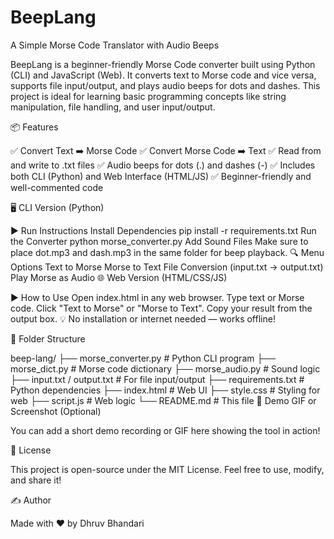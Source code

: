 # BeepLang


A Simple Morse Code Translator with Audio Beeps

BeepLang is a beginner-friendly Morse Code converter built using Python (CLI) and JavaScript (Web). It converts text to Morse code and vice versa, supports file input/output, and plays audio beeps for dots and dashes. This project is ideal for learning basic programming concepts like string manipulation, file handling, and user input/output.

📦 Features

✅ Convert Text ➡️ Morse Code
✅ Convert Morse Code ➡️ Text
✅ Read from and write to .txt files
✅ Audio beeps for dots (.) and dashes (-)
✅ Includes both CLI (Python) and Web Interface (HTML/JS)
✅ Beginner-friendly and well-commented code

🖥️ CLI Version (Python)

▶️ Run Instructions
Install Dependencies
pip install -r requirements.txt
Run the Converter
python morse_converter.py
Add Sound Files
Make sure to place dot.mp3 and dash.mp3 in the same folder for beep playback.
🔍 Menu Options
Text to Morse
Morse to Text
File Conversion (input.txt → output.txt)
Play Morse as Audio
🌐 Web Version (HTML/CSS/JS)

▶️ How to Use
Open index.html in any web browser.
Type text or Morse code.
Click "Text to Morse" or "Morse to Text".
Copy your result from the output box.
💡 No installation or internet needed — works offline!

📁 Folder Structure

beep-lang/
├── morse_converter.py       # Python CLI program
├── morse_dict.py            # Morse code dictionary
├── morse_audio.py           # Sound logic
├── input.txt / output.txt   # For file input/output
├── requirements.txt         # Python dependencies
├── index.html               # Web UI
├── style.css                # Styling for web
├── script.js                # Web logic
└── README.md                # This file
🚀 Demo GIF or Screenshot (Optional)

You can add a short demo recording or GIF here showing the tool in action!

📜 License

This project is open-source under the MIT License.
Feel free to use, modify, and share it!

✍️ Author

Made with ❤️ by Dhruv Bhandari

